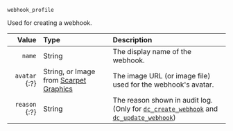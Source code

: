 `webhook_profile`

Used for creating a webhook.

|         Value | Type                                                                                      | Description                                                                                                                                                                |
|--------------:|:------------------------------------------------------------------------------------------|:---------------------------------------------------------------------------------------------------------------------------------------------------------------------------|
|        `name` | String                                                                                    | The display name of the webhook.                                                                                                                                           |
| `avatar` {:?} | String, or Image from [Scarpet Graphics](https://github.com/replaceitem/scarpet-graphics) | The image URL (or image file) used for the webhook's avatar.                                                                                                               |
| `reason` {:?} | String                                                                                    | The reason shown in audit log.<br>(Only for [`dc_create_webhook`](/functions/webhooks/create-webhook.md) and [`dc_update_webhook`](/functions/webhooks/update-webhook.md)) |